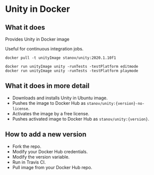 # Unity in Docker

## What it does

Provides Unity in Docker image

Useful for continuous integration jobs.


    docker pull -t unityImage stanov/unity:2020.1.10f1
    
    docker run unityImage unity -runTests -testPlatform editmode
    docker run unityImage unity -runTests -testPlatform playmode

## What it does in more detail

* Downloads and installs Unity in Ubuntu image.
* Pushes the image to Docker Hub as `stanov/unity:{version}-no-license`.
* Activates the image by a free license.
* Pushes activated image to Docker Hub as `stanov/unity:{version}`.

## How to add a new version

* Fork the repo.
* Modify your Docker Hub credentials.
* Modify the version variable.
* Run in Travis CI.
* Pull image from your Docker Hub repo.
